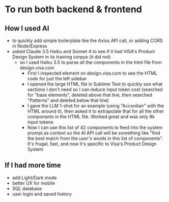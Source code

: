 # To run both backend & frontend



## How I used AI
- to quickly add simple boilerplate like the Axios API call, or adding CORS in Node/Express
- asked Claude 3.5 Haiku and Sonnet 4 to see if it had VISA's Product Design System in its training corpus (it did not)
  - so I used Haiku 3.5 to parse all the components in the html file from design.visa.com
    - First I inspected element on design.visa.com to see the HTML code for just the left sidebar
    - I opened the large HTML file in Sublime Text to quickly see what sections I don't need so I can reduce input token cost (searched for "base elements", deleted above that line, then searched "Patterns" and deleted below that line)
    - I gave the LLM 1-shot for an example (using "Accordian" with the HTML around it), then asked it to extrapolate that for all the other components in the HTML file. Worked great and was only 8k input tokens
    - Now I can use this list of 42 components to feed into the system prompt as context so the AI API call will be something like "find the best match from the user's words in this list of components". It's frugal, fast, and now it's specific to Visa's Product Design System


## If I had more time
- add Light/Dark mode
- better UX for mobile
- SQL database
- user login and saved history